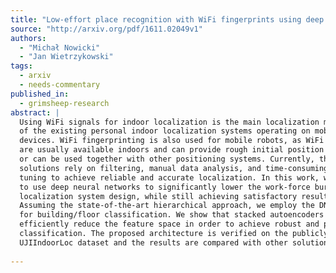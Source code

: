```yaml
---
title: "Low-effort place recognition with WiFi fingerprints using deep learning"
source: "http://arxiv.org/pdf/1611.02049v1"
authors:
  - "Michał Nowicki"
  - "Jan Wietrzykowski"
tags:
  - arxiv
  - needs-commentary
published_in:
  - grimsheep-research
abstract: |
  Using WiFi signals for indoor localization is the main localization modality
  of the existing personal indoor localization systems operating on mobile
  devices. WiFi fingerprinting is also used for mobile robots, as WiFi signals
  are usually available indoors and can provide rough initial position estimate
  or can be used together with other positioning systems. Currently, the best
  solutions rely on filtering, manual data analysis, and time-consuming parameter
  tuning to achieve reliable and accurate localization. In this work, we propose
  to use deep neural networks to significantly lower the work-force burden of the
  localization system design, while still achieving satisfactory results.
  Assuming the state-of-the-art hierarchical approach, we employ the DNN system
  for building/floor classification. We show that stacked autoencoders allow to
  efficiently reduce the feature space in order to achieve robust and precise
  classification. The proposed architecture is verified on the publicly available
  UJIIndoorLoc dataset and the results are compared with other solutions.
  
---
```

